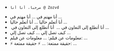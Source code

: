 -     مرحبا، أنا أنا @ Zozvd   
-    أنا مهتم في ...                           أنا مهتم في ...                            
-    أنا أتعلم حاليا ...                           أنا أتعلم حاليا ...                            
-    ️ أنا أتطلع إلى التعاون في ...                           ️ أنا أتطلع إلى التعاون في ...                            
-    كيف تصل إلي ...                           كيف تصل إلي ...                            
-    معلومات عن فيلم: ...                           معلومات عن فيلم: ...                            
-    ⚡ حقيقة ممتعة: ...                           ⚡ حقيقة ممتعة: ...                            

<!---
Zozvd / Zozvd هو مستودع خاص لأن README.md (هذا الملف) يظهر على ملف تعريف GitHub الخاص بك.
يمكنك النقر فوق رابط العرض لإلقاء نظرة على التغييرات الخاصة بك.
--->
